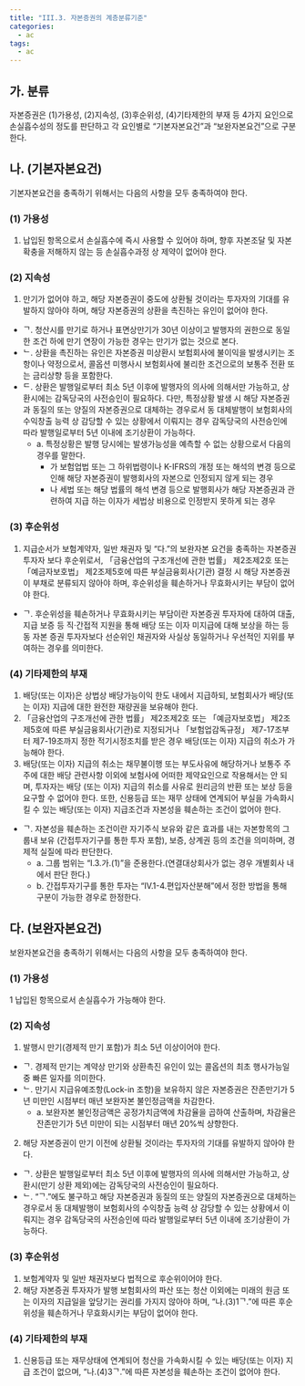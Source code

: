 ```yaml
---
title: "III.3. 자본증권의 계층분류기준"
categories:
  - ac
tags:
  - ac
---
```


## 가. 분류
자본증권은 (1)가용성, (2)지속성, (3)후순위성, (4)기타제한의 부재 등 4가지 요인으로 손실흡수성의 정도를 판단하고 각 요인별로 “기본자본요건”과 “보완자본요건”으로 구분 한다.

## 나. (기본자본요건)
기본자본요건을 충족하기 위해서는 다음의 사항을 모두 충족하여야 한다.
### (1) 가용성
1. 납입된 항목으로서 손실흡수에 즉시 사용할 수 있어야 하며, 향후 자본조달 및 자본확충을 저해하지 않는 등 손실흡수과정 상 제약이 없어야 한다.

### (2) 지속성
1. 만기가 없어야 하고, 해당 자본증권이 중도에 상환될 것이라는 투자자의 기대를 유발하지 않아야 하며, 해당 자본증권의 상환을 촉진하는 유인이 없어야 한다.
- ᄀ. 청산시를 만기로 하거나 표면상만기가 30년 이상이고 발행자의 권한으로 동일한 조건 하에 만기 연장이 가능한 경우는 만기가 없는 것으로 본다.
- ᄂ. 상환을 촉진하는 유인은 자본증권 미상환시 보험회사에 불이익을 발생시키는 조항이나 약정으로서, 콜옵션 미행사시 보험회사에 불리한 조건으로의 보통주 전환 또는 금리상향 등을 포함한다.
- ᄃ. 상환은 발행일로부터 최소 5년 이후에 발행자의 의사에 의해서만 가능하고, 상환시에는 감독당국의 사전승인이 필요하다. 다만, 특정상황 발생 시 해당 자본증권과 동질의 또는 양질의 자본증권으로 대체하는 경우로서 동 대체발행이 보험회사의 수익창출 능력 상 감당할 수 있는 상황에서 이뤄지는 경우 감독당국의 사전승인에 따라 발행일로부터 5년 이내에 조기상환이 가능하다.
  - a. 특정상황은 발행 당시에는 발생가능성을 예측할 수 없는 상황으로서 다음의 경우를 말한다.
    - 가 보험업법 또는 그 하위법령이나 K-IFRS의 개정 또는 해석의 변경 등으로 인해 해당 자본증권이 발행회사의 자본으로 인정되지 않게 되는 경우
    - 나 세법 또는 해당 법률의 해석 변경 등으로 발행회사가 해당 자본증권과 관련하여 지급 하는 이자가 세법상 비용으로 인정받지 못하게 되는 경우

### (3) 후순위성
1. 지급순서가 보험계약자, 일반 채권자 및 “다.”의 보완자본 요건을 충족하는 자본증권 투자자 보다 후순위로서, 「금융산업의 구조개선에 관한 법률」 제2조제2호 또는 「예금자보호법」 제2조제5호에 따른 부실금융회사(기관) 결정 시 해당 자본증권이 부채로 분류되지 않아야 하며, 후순위성을 훼손하거나 무효화시키는 부담이 없어야 한다.
- ᄀ. 후순위성을 훼손하거나 무효화시키는 부담이란 자본증권 투자자에 대하여 대출, 지급 보증 등 직·간접적 지원을 통해 배당 또는 이자 미지급에 대해 보상을 하는 등 동 자본 증권 투자자보다 선순위인 채권자와 사실상 동일하거나 우선적인 지위를 부여하는 경우를 의미한다.

### (4) 기타제한의 부재
1. 배당(또는 이자)은 상법상 배당가능이익 한도 내에서 지급하되, 보험회사가 배당(또는 이자) 지급에 대한 완전한 재량권을 보유해야 한다.
2. 「금융산업의 구조개선에 관한 법률」 제2조제2호 또는 「예금자보호법」 제2조제5호에 따른 부실금융회사(기관)로 지정되거나 「보험업감독규정」 제7-17조부터 제7-19조까지 정한 적기시정조치를 받은 경우 배당(또는 이자) 지급의 취소가 가능해야 한다.
3. 배당(또는 이자) 지급의 취소는 채무불이행 또는 부도사유에 해당하거나 보통주 주주에 대한 배당 관련사항 이외에 보험사에 어떠한 제약요인으로 작용해서는 안 되며, 투자자는 배당 (또는 이자) 지급의 취소를 사유로 원리금의 반환 또는 보상 등을 요구할 수 없어야 한다. 또한, 신용등급 또는 재무 상태에 연계되어 부실을 가속화시킬 수 있는 배당(또는 이자) 지급조건과 자본성을 훼손하는 조건이 없어야 한다.
- ᄀ. 자본성을 훼손하는 조건이란 자기주식 보유와 같은 효과를 내는 자본항목의 그룹내 보유 (간접투자기구를 통한 투자 포함), 보증, 상계권 등의 조건을 의미하며, 경제적 실질에 따라 판단한다.
  - a. 그룹 범위는 “I.3.가.(1)”을 준용한다.(연결대상회사가 없는 경우 개별회사 내에서 판단 한다.)
  - b. 간접투자기구를 통한 투자는 “IV.1-4.편입자산분해”에서 정한 방법을 통해 구분이 가능한 경우로 한정한다.

## 다. (보완자본요건)
보완자본요건을 충족하기 위해서는 다음의 사항을 모두 충족하여야 한다.
### (1) 가용성
1 납입된 항목으로서 손실흡수가 가능해야 한다.

### (2) 지속성
1. 발행시 만기(경제적 만기 포함)가 최소 5년 이상이어야 한다.
- ᄀ. 경제적 만기는 계약상 만기와 상환촉진 유인이 있는 콜옵션의 최초 행사가능일 중 빠른 일자를 의미한다.
- ᄂ. 만기시 지급유예조항(Lock-in 조항)을 보유하지 않은 자본증권은 잔존만기가 5년 미만인 시점부터 매년 보완자본 불인정금액을 차감한다.
  - a. 보완자본 불인정금액은 공정가치금액에 차감율을 곱하여 산출하며, 차감율은 잔존만기가 5년 미만이 되는 시점부터 매년 20%씩 상향한다.
2. 해당 자본증권이 만기 이전에 상환될 것이라는 투자자의 기대를 유발하지 않아야 한다.
- ᄀ. 상환은 발행일로부터 최소 5년 이후에 발행자의 의사에 의해서만 가능하고, 상환시(만기 상환 제외)에는 감독당국의 사전승인이 필요하다.
- ᄂ. “ᄀ.”에도 불구하고 해당 자본증권과 동질의 또는 양질의 자본증권으로 대체하는 경우로서 동 대체발행이 보험회사의 수익창출 능력 상 감당할 수 있는 상황에서 이뤄지는 경우 감독당국의 사전승인에 따라 발행일로부터 5년 이내에 조기상환이 가능하다.

### (3) 후순위성
1. 보험계약자 및 일반 채권자보다 법적으로 후순위이어야 한다.
2. 해당 자본증권 투자자가 발행 보험회사의 파산 또는 청산 이외에는 미래의 원금 또는 이자의 지급일을 앞당기는 권리를 가지지 않아야 하며, “나.(3)1ᄀ.”에 따른 후순위성을 훼손하거나 무효화시키는 부담이 없어야 한다.

### (4) 기타제한의 부재
1. 신용등급 또는 재무상태에 연계되어 청산을 가속화시킬 수 있는 배당(또는 이자) 지급 조건이 없으며, “나.(4)3ᄀ.”에 따른 자본성을 훼손하는 조건이 없어야 한다.

